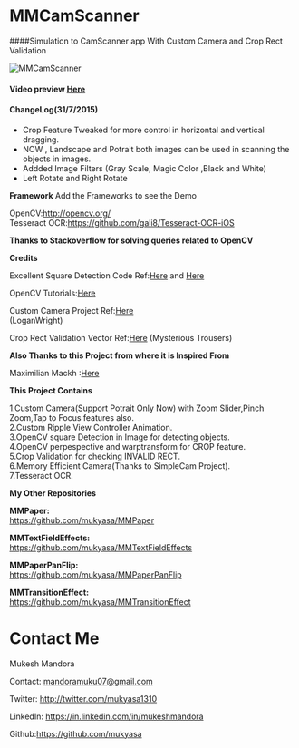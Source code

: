 # MMCamScanner
####Simulation to CamScanner app With Custom Camera and Crop Rect Validation 

![MMCamScanner](https://github.com/mukyasa/MMCamScanner/blob/master/camscan.gif)

#### Video preview [Here](https://www.youtube.com/watch?v=vO1kA6fjKQ4)
 
#### ChangeLog(31/7/2015)
 * Crop Feature Tweaked for more control in horizontal and vertical dragging.
 * NOW , Landscape and Potrait both images can be used in scanning the objects in images.
 * Addded Image Filters (Gray Scale, Magic Color ,Black and White)
 * Left Rotate and Right Rotate
 

**Framework**
Add the Frameworks to see the Demo

OpenCV:http://opencv.org/<br />
Tesseract OCR:https://github.com/gali8/Tesseract-OCR-iOS

**Thanks to Stackoverflow for solving queries related to OpenCV**<br />

**Credits**<br />

Excellent Square Detection Code Ref:[Here](http://stackoverflow.com/questions/8667818/opencv-c-obj-c-detecting-a-sheet-of-paper-square-detection) and [Here](https://github.com/Itseez/opencv/blob/master/samples/cpp/squares.cpp)<br />

OpenCV Tutorials:[Here](http://opencv.org/">http://opencv.org)<br />

Custom Camera Project Ref:[Here](https://github.com/LoganWright/SimpleCam)<br />  (LoganWright)

Crop Rect Validation Vector Ref:[Here](https://github.com/mysterioustrousers/MTGeometry) (Mysterious Trousers)


**Also Thanks to this Project from where it is Inspired From**

Maximilian Mackh :[Here](https://github.com/mmackh/MAImagePickerController-of-InstaPDF)


**This Project Contains**

1.Custom Camera(Support Potrait Only Now) with Zoom Slider,Pinch Zoom,Tap to Focus features also.<br />
2.Custom Ripple View Controller Animation.<br />
3.OpenCV square Detection in Image for detecting objects.<br />
4.OpenCV perpespective and warptransform for CROP feature.<br />
5.Crop Validation for checking INVALID RECT.<br />
6.Memory Efficient Camera(Thanks to SimpleCam Project).<br />
7.Tesseract OCR.<br />


**My Other Repositories**

**MMPaper:**<br />
https://github.com/mukyasa/MMPaper<br />

**MMTextFieldEffects:**<br />
https://github.com/mukyasa/MMTextFieldEffects<br />

**MMPaperPanFlip:**<br /> 
https://github.com/mukyasa/MMPaperPanFlip<br />

**MMTransitionEffect:**<br />
https://github.com/mukyasa/MMTransitionEffect<br />


Contact Me
==========
Mukesh Mandora

Contact: mandoramuku07@gmail.com

Twitter: http://twitter.com/mukyasa1310

LinkedIn: https://in.linkedin.com/in/mukeshmandora

Github:https://github.com/mukyasa
